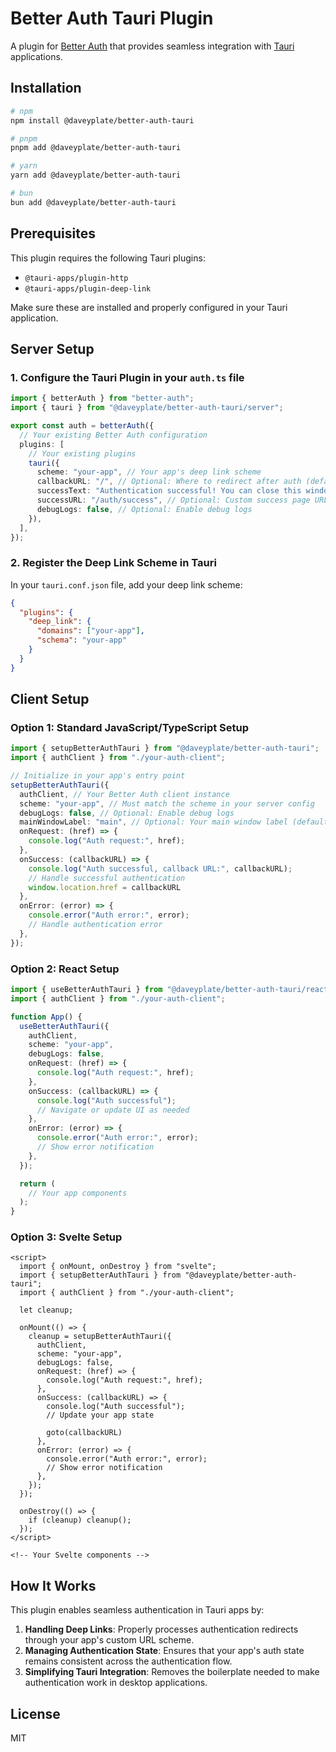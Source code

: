 # Better Auth Tauri Plugin

A plugin for [Better Auth](https://better-auth.com) that provides seamless integration with [Tauri](https://tauri.app) applications.

## Installation

```bash
# npm
npm install @daveyplate/better-auth-tauri

# pnpm
pnpm add @daveyplate/better-auth-tauri

# yarn
yarn add @daveyplate/better-auth-tauri

# bun
bun add @daveyplate/better-auth-tauri
```

## Prerequisites

This plugin requires the following Tauri plugins:

- `@tauri-apps/plugin-http`
- `@tauri-apps/plugin-deep-link`

Make sure these are installed and properly configured in your Tauri application.

## Server Setup

### 1. Configure the Tauri Plugin in your `auth.ts` file

```typescript
import { betterAuth } from "better-auth";
import { tauri } from "@daveyplate/better-auth-tauri/server";

export const auth = betterAuth({
  // Your existing Better Auth configuration
  plugins: [
    // Your existing plugins
    tauri({
      scheme: "your-app", // Your app's deep link scheme
      callbackURL: "/", // Optional: Where to redirect after auth (default: "/")
      successText: "Authentication successful! You can close this window.", // Optional
      successURL: "/auth/success", // Optional: Custom success page URL that will receive a ?tauriRedirect search parameter
      debugLogs: false, // Optional: Enable debug logs
    }),
  ],
});
```

### 2. Register the Deep Link Scheme in Tauri

In your `tauri.conf.json` file, add your deep link scheme:

```json
{
  "plugins": {
    "deep_link": {
      "domains": ["your-app"],
      "schema": "your-app"
    }
  }
}
```

## Client Setup

### Option 1: Standard JavaScript/TypeScript Setup

```typescript
import { setupBetterAuthTauri } from "@daveyplate/better-auth-tauri";
import { authClient } from "./your-auth-client";

// Initialize in your app's entry point
setupBetterAuthTauri({
  authClient, // Your Better Auth client instance
  scheme: "your-app", // Must match the scheme in your server config
  debugLogs: false, // Optional: Enable debug logs
  mainWindowLabel: "main", // Optional: Your main window label (default: "main")
  onRequest: (href) => {
    console.log("Auth request:", href);
  },
  onSuccess: (callbackURL) => {
    console.log("Auth successful, callback URL:", callbackURL);
    // Handle successful authentication
    window.location.href = callbackURL
  },
  onError: (error) => {
    console.error("Auth error:", error);
    // Handle authentication error
  },
});
```

### Option 2: React Setup

```typescript
import { useBetterAuthTauri } from "@daveyplate/better-auth-tauri/react";
import { authClient } from "./your-auth-client";

function App() {
  useBetterAuthTauri({
    authClient,
    scheme: "your-app",
    debugLogs: false,
    onRequest: (href) => {
      console.log("Auth request:", href);
    },
    onSuccess: (callbackURL) => {
      console.log("Auth successful");
      // Navigate or update UI as needed
    },
    onError: (error) => {
      console.error("Auth error:", error);
      // Show error notification
    },
  });

  return (
    // Your app components
  );
}
```

### Option 3: Svelte Setup

```svelte
<script>
  import { onMount, onDestroy } from "svelte";
  import { setupBetterAuthTauri } from "@daveyplate/better-auth-tauri";
  import { authClient } from "./your-auth-client";
  
  let cleanup;
  
  onMount(() => {
    cleanup = setupBetterAuthTauri({
      authClient,
      scheme: "your-app",
      debugLogs: false,
      onRequest: (href) => {
        console.log("Auth request:", href);
      },
      onSuccess: (callbackURL) => {
        console.log("Auth successful");
        // Update your app state

        goto(callbackURL)
      },
      onError: (error) => {
        console.error("Auth error:", error);
        // Show error notification
      },
    });
  });
  
  onDestroy(() => {
    if (cleanup) cleanup();
  });
</script>

<!-- Your Svelte components -->
```

## How It Works

This plugin enables seamless authentication in Tauri apps by:

1. **Handling Deep Links**: Properly processes authentication redirects through your app's custom URL scheme.
2. **Managing Authentication State**: Ensures that your app's auth state remains consistent across the authentication flow.
3. **Simplifying Tauri Integration**: Removes the boilerplate needed to make authentication work in desktop applications.

## License

MIT